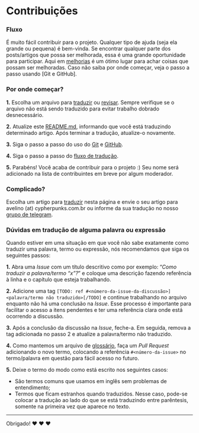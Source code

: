# Contribuições

### Fluxo

É muito fácil contribuir para o projeto. Qualquer tipo de ajuda (seja ela grande ou pequena) é bem-vinda. Se encontrar qualquer parte dos posts/artigos que possa ser melhorada, essa é uma grande oportunidade para participar. Aqui em [melhorias] é um ótimo lugar para achar coisas que possam ser melhoradas. Caso não saiba por onde começar, veja o passo a passo usando [Git e GitHub].

### Por onde começar?

**1.** Escolha um arquivo para [traduzir] ou [revisar]. Sempre verifique se o arquivo não está sendo traduzido para evitar trabalho dobrado desnecessário.

**2.** Atualize este [README.md], informando que você está traduzindo determinado artigo. Após terminar a tradução, atualize-o novamente.

**3.** Siga o passo a passo do uso do [Git] e [GitHub].

**4.** Siga o passo a passo do [fluxo de tradução].

**5.** Parabéns! Você acaba de contribuir para o projeto :) Seu nome será adicionado na lista de contribuintes em breve por algum moderador.

### Complicado?

Escolha um artigo para [traduzir] nesta página e envie o seu artigo para avelino (at) cypherpunks.com.br ou informe da sua tradução no nosso [grupo de telegram].

### Dúvidas em tradução de alguma palavra ou expressão

Quando estiver em uma situação em que você não sabe exatamente como traduzir uma palavra, termo ou expressão, nós recomendamos que siga os seguintes passos:

**1.** Abra uma _Issue_ com um título descritivo como por exemplo: “_Como traduzir a palavra/termo “x”?_” e coloque uma descrição fazendo referência à linha e o capítulo que esteja trabalhando.

**2.** Adicione uma tag `[TODO: ref #<número-da-issue-da-discussão>]<palavra/termo não traduzido>[/TODO]` e continue trabalhando no arquivo enquanto não há uma conclusão na _Issue_. Esse processo é importante para facilitar o acesso a itens pendentes e ter uma referência clara onde está ocorrendo a discussão.

**3.** Após a conclusão da discussão na _Issue_, feche-a. Em seguida, remova a tag adicionada no passo 2 e atualize a palavra/termo não traduzido.

**4.** Como mantemos um arquivo de [glossário], faça um _Pull Request_ adicionando o novo termo, colocando a referência `#<número-da-issue>` no termo/palavra em questão para fácil acesso no futuro.

**5.** Deixe o termo do modo como está escrito nos seguintes casos:
-  São termos comuns que usamos em inglês sem problemas de entendimento;
-  Termos que ficam estranhos quando traduzidos. Nesse caso, pode-se colocar a tradução ao lado do que se está traduzindo entre parêntesis, somente na primeira vez que aparece no texto.

***

Obrigado! :heart: :heart: :heart:


[melhorias]: https://github.com/cypherpunksbr/cypherpunks.com.br/issues?q=is%3Aopen+is%3Aissue+label%3Amelhorias
[Git]: ../documentacao/GIT.md
[GitHub]: ../documentacao/GITGITHUB.md
[traduzir]: https://github.com/cypherpunksbr/cypherpunks.com.br/tree/master/todo
[revisar]: https://github.com/cypherpunksbr/cypherpunks.com.br/tree/master/site
[README.md]: README.md
[fluxo de tradução]: FLUXO-TRADUCAO.md
[grupo de telegram]: https://t.me/criptologia
[glossário]: GLOSSARIO.md
